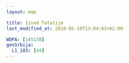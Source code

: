 ```yaml
---
layout: map

title: Iznad Tatalije
last_modified_at: 2018-05-19T23:04:03+02:00

WDPA: [145138]
geoSrbija:
  L1_183: [44]
---
```

